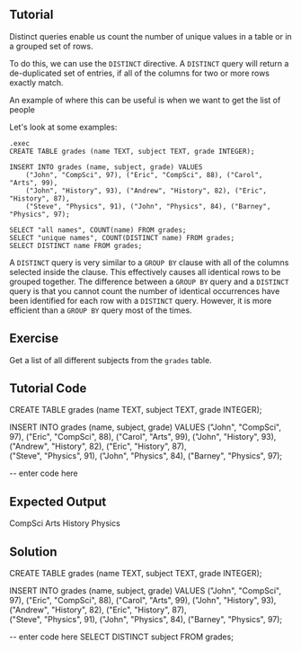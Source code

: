 Tutorial
--------

Distinct queries enable us count the number of unique values in a table or in a grouped set of rows.

To do this, we can use the `DISTINCT` directive. A `DISTINCT` query will return a de-duplicated set of entries, if
all of the columns for two or more rows exactly match.

An example of where this can be useful is when we want to get the list of people

Let's look at some examples:
    
    .exec
    CREATE TABLE grades (name TEXT, subject TEXT, grade INTEGER);
    
    INSERT INTO grades (name, subject, grade) VALUES
        ("John", "CompSci", 97), ("Eric", "CompSci", 88), ("Carol", "Arts", 99),
        ("John", "History", 93), ("Andrew", "History", 82), ("Eric", "History", 87),  
        ("Steve", "Physics", 91), ("John", "Physics", 84), ("Barney", "Physics", 97);

    SELECT "all names", COUNT(name) FROM grades;
    SELECT "unique names", COUNT(DISTINCT name) FROM grades;
    SELECT DISTINCT name FROM grades;

A `DISTINCT` query is very similar to a `GROUP BY` clause with all of the columns selected inside the clause. This
effectively causes all identical rows to be grouped together. The difference between a `GROUP BY` query and a 
`DISTINCT` query is that you cannot count the number of identical occurrences have been identified for each row with
a `DISTINCT` query. However, it is more efficient than a `GROUP BY` query most of the times.   

Exercise
--------

Get a list of all different subjects from the `grades` table.

Tutorial Code
-------------
CREATE TABLE grades (name TEXT, subject TEXT, grade INTEGER);

INSERT INTO grades (name, subject, grade) VALUES
    ("John", "CompSci", 97), ("Eric", "CompSci", 88), ("Carol", "Arts", 99),
    ("John", "History", 93), ("Andrew", "History", 82), ("Eric", "History", 87),  
    ("Steve", "Physics", 91), ("John", "Physics", 84), ("Barney", "Physics", 97);

-- enter code here
    
Expected Output
---------------
CompSci
Arts
History
Physics

Solution
--------
CREATE TABLE grades (name TEXT, subject TEXT, grade INTEGER);

INSERT INTO grades (name, subject, grade) VALUES
    ("John", "CompSci", 97), ("Eric", "CompSci", 88), ("Carol", "Arts", 99),
    ("John", "History", 93), ("Andrew", "History", 82), ("Eric", "History", 87),  
    ("Steve", "Physics", 91), ("John", "Physics", 84), ("Barney", "Physics", 97);

-- enter code here
SELECT DISTINCT subject FROM grades;